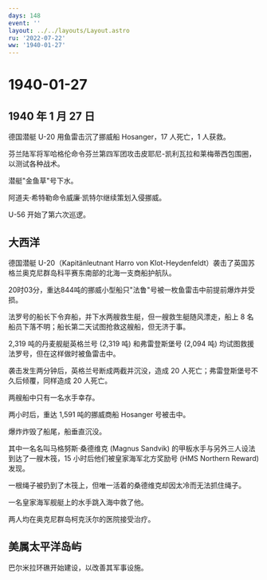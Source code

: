 ```yaml
---
days: 148
event: ''
layout: ../../layouts/Layout.astro
ru: '2022-07-22'
ww: '1940-01-27'
---
```


# 1940-01-27

## 1940 年 1 月 27 日

德国潜艇 U-20 用鱼雷击沉了挪威船 Hosanger，17 人死亡，1 人获救。

芬兰陆军将军哈格伦命令芬兰第四军团攻击皮耶尼-凯利瓦拉和莱梅蒂西包围圈，以测试各种战术。

潜艇"金鱼草"号下水。

阿道夫·希特勒命令威廉·凯特尔继续策划入侵挪威。

U-56 开始了第六次巡逻。

## 大西洋

德国潜艇 U-20（Kapitänleutnant Harro von
Klot-Heydenfeldt）袭击了英国苏格兰奥克尼群岛科平赛东南部的北海一支商船护航队。

20时03分，重达844吨的挪威小型船只"法鲁"号被一枚鱼雷击中前提前爆炸并受损。

法罗号的船长下令弃船，并下水两艘救生艇，但一艘救生艇随风漂走，船上 8
名船员下落不明；船长第二天试图抢救这艘船，但无济于事。

2,319 吨的丹麦舰艇英格兰号 (2,319 吨) 和弗雷登斯堡号 (2,094 吨)
均试图救援法罗号，但在这样做时被鱼雷击中。

袭击发生两分钟后，英格兰号断成两截并沉没，造成 20
人死亡；弗雷登斯堡号不久后倾覆，同样造成 20 人死亡。

两艘船中只有一名水手幸存。

两小时后，重达 1,591 吨的挪威商船 Hosanger 号被击中。

爆炸炸毁了船尾，船垂直沉没。

其中一名名叫马格努斯·桑德维克 (Magnus Sandvik)
的甲板水手与另外三人设法到达了一艘木筏，15
小时后他们被皇家海军北方奖励号 (HMS Northern Reward) 发现。

一根绳子被扔到了木筏上，但唯一活着的桑德维克却因太冷而无法抓住绳子。

一名皇家海军舰艇上的水手跳入海中救了他。

两人均在奥克尼群岛柯克沃尔的医院接受治疗。

## 美属太平洋岛屿

巴尔米拉环礁开始建设，以改善其军事设施。